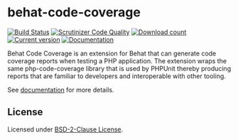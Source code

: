 behat-code-coverage
===================
[![Build Status](https://github.com/dvdoug/behat-code-coverage/workflows/CI/badge.svg?branch=master)](https://github.com/dvdoug/behat-code-coverage/actions?query=workflow%3ACI+branch%3Amaster)
[![Scrutinizer Code Quality](https://scrutinizer-ci.com/g/dvdoug/behat-code-coverage/badges/quality-score.png?b=master)](https://scrutinizer-ci.com/g/dvdoug/behat-code-coverage/?branch=master)
[![Download count](https://img.shields.io/packagist/dt/dvdoug/behat-code-coverage.svg)](https://packagist.org/packages/dvdoug/behat-code-coverage)
[![Current version](https://img.shields.io/packagist/v/dvdoug/behat-code-coverage.svg)](https://packagist.org/packages/dvdoug/behat-code-coverage)
[![Documentation](https://readthedocs.org/projects/behat-code-coverage/badge/?version=latest)](https://www.behat.cc)

Behat Code Coverage is an extension for Behat that can generate code coverage reports when testing a PHP application.
The extension wraps the same php-code-coverage library that is used by PHPUnit thereby producing
reports that are familiar to developers and interoperable with other tooling.

See [documentation](https://behat.cc/) for more details.

## License
Licensed under [BSD-2-Clause License](LICENSE).

